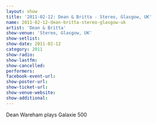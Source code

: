 ```yaml
---
layout: show
title: '2011-02-12: Dean & Britta - Stereo, Glasgow, UK'
name: 2011-02-12-dean-britta-stereo-glasgow-uk
artist: 'Dean & Britta'
show-venue: 'Stereo, Glasgow, UK'
show-setlist: 
show-date: 2011-02-12
category: 2011
show-radio: 
show-lastfm: 
show-cancelled: 
performers: 
facebook-event-url: 
show-poster-url: 
show-ticket-url: 
show-venue-website: 
show-additional: 
---
```


Dean Wareham plays Galaxie 500